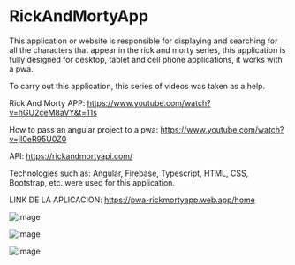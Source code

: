 # RickAndMortyApp

This application or website is responsible for displaying and searching for all the characters that appear in the rick and morty series, this application is fully designed for desktop, tablet and cell phone applications, it works with a pwa.


To carry out this application, this series of videos was taken as a help.


Rick And Morty APP: https://www.youtube.com/watch?v=hGU2ceM8aVY&t=11s

How to pass an angular project to a pwa: https://www.youtube.com/watch?v=jI0eR95U0Z0

API: https://rickandmortyapi.com/


Technologies such as: Angular, Firebase, Typescript, HTML, CSS, Bootstrap, etc. were used for this application.


LINK DE LA APLICACION: https://pwa-rickmortyapp.web.app/home

![image](https://user-images.githubusercontent.com/72418729/172963024-821a86ef-40a2-4575-a0a3-4d62efb7e7e8.png)

![image](https://user-images.githubusercontent.com/72418729/172963057-9f825256-c02f-454a-800b-68ecb3dc5013.png)

![image](https://user-images.githubusercontent.com/72418729/172963102-d5b503c5-c967-47a8-98f6-0b2e110ece08.png)
